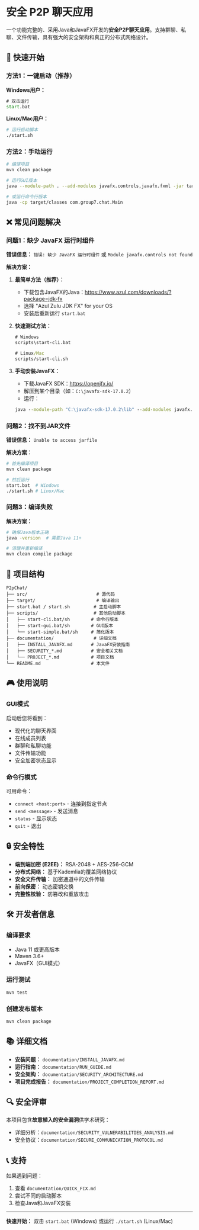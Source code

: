 # 安全 P2P 聊天应用

一个功能完整的、采用Java和JavaFX开发的**安全P2P聊天应用**。支持群聊、私聊、文件传输，具有强大的安全架构和真正的分布式网络设计。

## 🚀 快速开始

### 方法1：一键启动（推荐）

**Windows用户：**
```cmd
# 双击运行
start.bat
```

**Linux/Mac用户：**
```bash
# 运行启动脚本
./start.sh
```

### 方法2：手动运行

```bash
# 编译项目
mvn clean package

# 运行GUI版本
java --module-path . --add-modules javafx.controls,javafx.fxml -jar target/p2p-chat-1.0-SNAPSHOT.jar

# 或运行命令行版本
java -cp target/classes com.group7.chat.Main
```

## ❌ 常见问题解决

### 问题1：缺少 JavaFX 运行时组件

**错误信息：** `错误: 缺少 JavaFX 运行时组件` 或 `Module javafx.controls not found`

**解决方案：**

1. **最简单方法（推荐）：**
   - 下载包含JavaFX的Java：https://www.azul.com/downloads/?package=jdk-fx
   - 选择 "Azul Zulu JDK FX" for your OS
   - 安装后重新运行 `start.bat`

2. **快速测试方法：**
   ```cmd
   # Windows
   scripts\start-cli.bat
   
   # Linux/Mac
   scripts/start-cli.sh
   ```

3. **手动安装JavaFX：**
   - 下载JavaFX SDK：https://openjfx.io/
   - 解压到某个目录（如：`C:\javafx-sdk-17.0.2`）
   - 运行：
   ```cmd
   java --module-path "C:\javafx-sdk-17.0.2\lib" --add-modules javafx.controls,javafx.fxml -jar target\p2p-chat-1.0-SNAPSHOT.jar
   ```

### 问题2：找不到JAR文件

**错误信息：** `Unable to access jarfile`

**解决方案：**
```bash
# 首先编译项目
mvn clean package

# 然后运行
start.bat  # Windows
./start.sh # Linux/Mac
```

### 问题3：编译失败

**解决方案：**
```bash
# 确保Java版本正确
java -version  # 需要Java 11+

# 清理并重新编译
mvn clean compile package
```

## 📁 项目结构

```
P2pChat/
├── src/                          # 源代码
├── target/                       # 编译输出
├── start.bat / start.sh         # 主启动脚本
├── scripts/                     # 其他启动脚本
│   ├── start-cli.bat/sh        # 命令行版本
│   ├── start-gui.bat/sh        # GUI版本
│   └── start-simple.bat/sh     # 简化版本
├── documentation/               # 详细文档
│   ├── INSTALL_JAVAFX.md       # JavaFX安装指南
│   ├── SECURITY_*.md           # 安全相关文档
│   └── PROJECT_*.md            # 项目文档
└── README.md                   # 本文件
```

## 🎮 使用说明

### GUI模式
启动后您将看到：
- 现代化的聊天界面
- 在线成员列表
- 群聊和私聊功能
- 文件传输功能
- 安全加密状态显示

### 命令行模式
可用命令：
- `connect <host:port>` - 连接到指定节点
- `send <message>` - 发送消息
- `status` - 显示状态
- `quit` - 退出

## 🔒 安全特性

- **端到端加密 (E2EE)：** RSA-2048 + AES-256-GCM
- **分布式网络：** 基于Kademlia的覆盖网络协议
- **安全文件传输：** 加密通道中的文件传输
- **前向保密：** 动态密钥交换
- **完整性校验：** 防篡改和重放攻击

## 🛠️ 开发者信息

### 编译要求
- Java 11 或更高版本
- Maven 3.6+
- JavaFX（GUI模式）

### 运行测试
```bash
mvn test
```

### 创建发布版本
```bash
mvn clean package
```

## 📚 详细文档

- **安装问题：** `documentation/INSTALL_JAVAFX.md`
- **运行指南：** `documentation/RUN_GUIDE.md`
- **安全架构：** `documentation/SECURITY_ARCHITECTURE.md`
- **项目完成报告：** `documentation/PROJECT_COMPLETION_REPORT.md`

## 🔍 安全评审

本项目包含**故意植入的安全漏洞**供学术研究：
- 详细分析：`documentation/SECURITY_VULNERABILITIES_ANALYSIS.md`
- 安全协议：`documentation/SECURE_COMMUNICATION_PROTOCOL.md`

## 📞 支持

如果遇到问题：
1. 查看 `documentation/QUICK_FIX.md`
2. 尝试不同的启动脚本
3. 检查Java和JavaFX安装

---

**快速开始：** 双击 `start.bat` (Windows) 或运行 `./start.sh` (Linux/Mac)
